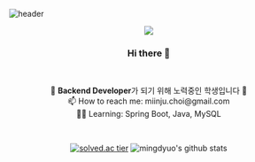![header](https://capsule-render.vercel.app/api?type=soft&color=auto&height=100&section=header&text=MinjuChoi&fontSize=70&animation=twinkling&fontAlignY=55)

<p align="center">
  <a href="https://hits.seeyoufarm.com"><img src="https://hits.seeyoufarm.com/api/count/incr/badge.svg?url=https%3A%2F%2Fgithub.com%2Fmingdyuo&count_bg=%23D7A1FF&title_bg=%235B3A77&icon=github.svg&icon_color=%23E7E7E7&title=hits&edge_flat=false"/></a>
</p>


<h3 align="center"> Hi there 👋 </h3>

<br>

<p align="center">
🌱 <strong>Backend Developer</strong>가 되기 위해 노력중인 학생입니다 🤸
<br>
📫 How to reach me: miinju.choi@gmail.com
<br>
💪🏻 Learning: Spring Boot, Java, MySQL
</p>

<br>

<div align=center>
  
[![solved.ac tier](http://mazassumnida.wtf/api/generate_badge?boj=phera5432)](https://solved.ac/phera5432) 
![mingdyuo's github stats](https://github-readme-stats.vercel.app/api?username=mingdyuo&show_icons=true)

</div>

<!--
<br>
🛠 Stack: C/C++, Dart(flutter), 
- 🔭 I’m currently working on ...
- 🌱 I’m currently learning ...
- 👯 I’m looking to collaborate on ...
- 🤔 I’m looking for help with ...
- 💬 Ask me about ...
- 📫 How to reach me: ...
- 😄 Pronouns: ...
- ⚡ Fun fact: ...
-->
